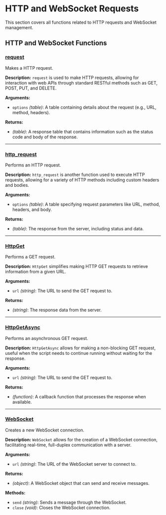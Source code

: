 # HTTP and WebSocket Requests

This section covers all functions related to HTTP requests and WebSocket management.

## HTTP and WebSocket Functions

### [request](../examples/request_example.md)
Makes a HTTP request.

**Description:**
`request` is used to make HTTP requests, allowing for interaction with web APIs through standard RESTful methods such as GET, POST, PUT, and DELETE.

**Arguments:**
- `options` *(table)*: A table containing details about the request (e.g., URL, method, headers).

**Returns:**
- *(table)*: A response table that contains information such as the status code and body of the response.

---

### [http_request](../examples/http_request_example.md)
Performs an HTTP request.

**Description:**
`http_request` is another function used to execute HTTP requests, allowing for a variety of HTTP methods including custom headers and bodies.

**Arguments:**
- `options` *(table)*: A table specifying request parameters like URL, method, headers, and body.

**Returns:**
- *(table)*: The response from the server, including status and data.

---

### [HttpGet](../examples/HttpGet_example.md)
Performs a GET request.

**Description:**
`HttpGet` simplifies making HTTP GET requests to retrieve information from a given URL.

**Arguments:**
- `url` *(string)*: The URL to send the GET request to.

**Returns:**
- *(string)*: The response data from the server.

---

### [HttpGetAsync](../examples/HttpGetAsync_example.md)
Performs an asynchronous GET request.

**Description:**
`HttpGetAsync` allows for making a non-blocking GET request, useful when the script needs to continue running without waiting for the response.

**Arguments:**
- `url` *(string)*: The URL to send the GET request to.

**Returns:**
- *(function)*: A callback function that processes the response when available.

---

### [WebSocket](../examples/WebSocket_example.md)
Creates a new WebSocket connection.

**Description:**
`WebSocket` allows for the creation of a WebSocket connection, facilitating real-time, full-duplex communication with a server.

**Arguments:**
- `url` *(string)*: The URL of the WebSocket server to connect to.

**Returns:**
- *(object)*: A WebSocket object that can send and receive messages.

**Methods:**
- `send` *(string)*: Sends a message through the WebSocket.
- `close` *(void)*: Closes the WebSocket connection.